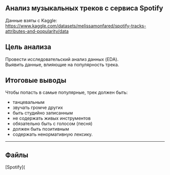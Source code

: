 ## Анализ музыкальных треков с сервиса Spotify
Данные взяты с Kaggle: https://www.kaggle.com/datasets/melissamonfared/spotify-tracks-attributes-and-popularity/data

## Цель анализа

Провести исследовательский анализ данных (EDA).  
Выявить данные, влияющие на популярность трека.

## Итоговые выводы

Чтобы попасть в самые популярные, трек должен быть:

* танцевальным
* звучать громче других
* быть студийно записанным
* не содержать живых инструментов
* обязательно быть с голосом (песня)
* должен быть позитивным
* содержать ненормативную лексику.
***
## Файлы
[Spotify](
